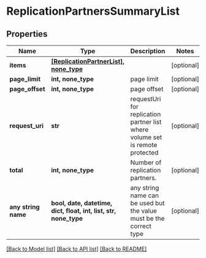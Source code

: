 # ReplicationPartnersSummaryList


## Properties
Name | Type | Description | Notes
------------ | ------------- | ------------- | -------------
**items** | [**[ReplicationPartnerList], none_type**](ReplicationPartnerList.md) |  | [optional] 
**page_limit** | **int, none_type** | page limit | [optional] 
**page_offset** | **int, none_type** | page offset | [optional] 
**request_uri** | **str** | requestUri for replication partner list where volume set is remote protected | [optional] 
**total** | **int, none_type** | Number of  replication partners. | [optional] 
**any string name** | **bool, date, datetime, dict, float, int, list, str, none_type** | any string name can be used but the value must be the correct type | [optional]

[[Back to Model list]](../README.md#documentation-for-models) [[Back to API list]](../README.md#documentation-for-api-endpoints) [[Back to README]](../README.md)


